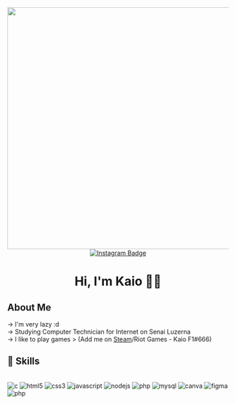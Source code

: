 <div id="header" align="center">
  <img src="https://thumbs.gfycat.com/RealisticShorttermCranefly-max-1mb.gif" width="550"/>
  <div id="badges">
    <a href="https://www.instagram.com/kaio.manfroi/">
      <img src="https://img.shields.io/badge/-Instagram-%23E4405F?style=for-the-badge&logo=instagram&logoColor=white" alt="Instagram Badge" />
    </a>
    <!-- <a href="https://twitter.com/littlekaio">
      <img src="https://img.shields.io/badge/Twitter-blue?style=for-the-badge&logo=twitter&logoColor=white" alt="Twitter Badge"/>
    </a> -->
  </div>
  <h1> Hi, I'm Kaio 👋🏻 </h1>
</div>

## About Me
-> I'm very lazy :d
<br>-> Studying Computer Technician for Internet on Senai Luzerna
<br>-> I like to play games > (Add me on [Steam](https://steamcommunity.com/id/kaiomanf/)/Riot Games - Kaio F1#666)

## 🚀 Skills

<div style="display: inline_block"><br>
    <img alt="c" src="https://img.shields.io/badge/C-00599C?style=for-the-badge&logo=c&logoColor=white">
    <img alt="html5" src="https://img.shields.io/badge/HTML5-E34F26?style=for-the-badge&logo=html5&logoColor=white">
    <img alt="css3" src="https://img.shields.io/badge/CSS3-1572B6?style=for-the-badge&logo=css3&logoColor=white">
    <img alt="javascript" src="https://img.shields.io/badge/JavaScript-323330?style=for-the-badge&logo=javascript&logoColor=F7DF1E">
    <img alt="nodejs" src="https://img.shields.io/badge/Node.js-43853D?style=for-the-badge&logo=node.js&logoColor=white">
    <img alt="php" src="https://img.shields.io/badge/PHP-777BB4?style=for-the-badge&logo=php&logoColor=white">
    <img alt="mysql" src="https://img.shields.io/badge/MySQL-00000F?style=for-the-badge&logo=mysql&logoColor=white">
    <img alt="canva" src="https://img.shields.io/badge/Canva-%2300C4CC.svg?&style=for-the-badge&logo=Canva&logoColor=white">
    <img alt="figma" src="https://img.shields.io/badge/Figma-F24E1E?style=for-the-badge&logo=figma&logoColor=white">
    <img alt="php" src="https://img.shields.io/badge/Visual_Studio_Code-0078D4?style=for-the-badge&logo=visual%20studio%20code&logoColor=white">
</div>
